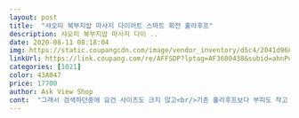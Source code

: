 ```yaml
---
layout: post 
title:  "샤오미 복부지압 마사지 다이어트 스마트 회전 훌라후프" 
description: 샤오미 복부지압 마사지 다이 ..
date: 2020-08-11 08:18:04 
img: https://static.coupangcdn.com/image/vendor_inventory/d5c4/2041d968ea16ec087edbc8fab8cf977d77a3680971d1cd7609d6ca4ffcb0.jpg 
linkUrl: https://link.coupang.com/re/AFFSDP?lptag=AF3600438&subid=ahnPublicAsk&pageKey=1885773369&itemId=3204350914&vendorItemId=71144388757&traceid=V0-113-f304a2b74890f854 
categories: [1021] 
color: 43A047 
price: 17700 
author: Ask View Shop 
cont:  "그래서 검색하던중에 요건 사이즈도 크지 않고<br/>기존 훌라후프보다 부피도 작고 보관이 쉬워서 만족해요<br/>무엇보다 돌릴때 공간이 많이 필요한게 아니라 만족해요<br/>배송 빠르고, 포장도 꼼꼼해서 마음에 들었어요.<br/><br/>뱃살 제대로 태웠어요 ㅎㅎ<br/>복부 다이어트 할때 이만한게 없는거 같네요<br/>비는 매일매일 미친듯이 내리고<br/>사용할때 레일에 맞춰 조립해주면되는거고<br/>샤오미야 뭐 워낙 유명한 브랜드고,<br/>숫자도 카운트 되는게 마음에 들어서 주문했습니다.<br/><br/>예전엔 시간으로 돌렸는데 이젠 전자식으로 돌린횟수 카운트되니 좋아요<br/>요거 허리에 차고 서서<br/>인상적이었어요<br/>저도 여기 제품 몇가지 사용하고 있어서 믿을수 있었구요.<br/><br/>즐거운만큼 힘든것도 잊고 계속하다보니 더 살빼는데<br/>진짜 즐겁고 자극적으로 할수 있어서<br/>집안에서 운동을 하자니 아래층에서 쿵쿵 소리난다고 항의할까 무섭고<br/>집에만 가만히 있자니 이 살들은 언제 빠지나 우울했어요.<br/><br/>차라리 굶을까 했는데 그건 도저히 안되겠더라고요.<br/><br/>텔레비전 보면서 운동하는 재미가 쏠쏠하네요.<br/><br/>효과적이었던거 같고 진짜 과학적으로 잘설계되어 있어서<br/>" 
---
```

